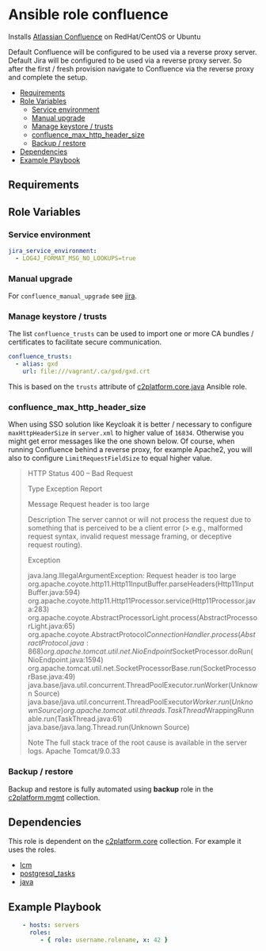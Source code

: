 # Ansible role confluence

Installs [Atlassian Confluence](https://www.atlassian.com/software/confluence/) on RedHat/CentOS or Ubuntu

Default Confluence will be configured to be used via a reverse proxy server. Default Jira will be configured to be used via a reverse proxy server. So after the first / fresh provision navigate to Confluence via the reverse proxy and complete the setup.

<!-- MarkdownTOC levels="2,3" autolink="true" -->

- [Requirements](#requirements)
- [Role Variables](#role-variables)
  - [Service environment](#service-environment)
  - [Manual upgrade](#manual-upgrade)
  - [Manage keystore / trusts](#manage-keystore--trusts)
  - [confluence_max_http_header_size](#confluence_max_http_header_size)
  - [Backup / restore](#backup--restore)
- [Dependencies](#dependencies)
- [Example Playbook](#example-playbook)

<!-- /MarkdownTOC -->

## Requirements

<!-- Any pre-requisites that may not be covered by Ansible itself or the role should be mentioned here. For instance, if the role uses the EC2 module, it may be a good idea to mention in this section that the boto package is required. -->

## Role Variables

<!--  A description of the settable variables for this role should go here, including any variables that are in defaults/main.yml, vars/main.yml, and any variables that can/should be set via parameters to the role. Any variables that are read from other roles and/or the global scope (ie. hostvars, group vars, etc.) should be mentioned here as well. -->

### Service environment

```yaml
jira_service_environment:
  - LOG4J_FORMAT_MSG_NO_LOOKUPS=true
```

### Manual upgrade

For `confluence_manual_upgrade` see [jira](../jira). 

### Manage keystore / trusts

The list `confluence_trusts` can be used to import one or more CA bundles / certificates to facilitate secure communication. 

```yaml
confluence_trusts:
  - alias: gxd
    url: file:///vagrant/.ca/gxd/gxd.crt
```

This is based on the `trusts` attribute of [c2platform.core.java](https://github.com/c2platform/ansible-collection-core/tree/master/roles/java#manage-keystore--trusts) Ansible role.

### confluence_max_http_header_size

When using SSO solution like Keycloak it is better / necessary to configure `maxHttpHeaderSize` in `server.xml` to higher value of `16834`. Otherwise you might get error messages like the one shown below. Of course, when running Confluence behind a reverse proxy, for example Apache2, you will also to configure `LimitRequestFieldSize` to equal higher value.

> HTTP Status 400 – Bad Request
> 
> Type Exception Report
> 
> Message Request header is too large
> 
> Description The server cannot or will not process the request due to something that is perceived to be a client error (> e.g., malformed request syntax, invalid request message framing, or deceptive request routing).
> 
> Exception
> 
> java.lang.IllegalArgumentException: Request header is too large
> org.apache.coyote.http11.Http11InputBuffer.parseHeaders(Http11InputBuffer.java:594)
> org.apache.coyote.http11.Http11Processor.service(Http11Processor.java:283)
> org.apache.coyote.AbstractProcessorLight.process(AbstractProcessorLight.java:65)
> org.apache.coyote.AbstractProtocol$ConnectionHandler.process(AbstractProtocol.java:868)
> org.apache.tomcat.util.net.NioEndpoint$SocketProcessor.doRun(NioEndpoint.java:1594)
> org.apache.tomcat.util.net.SocketProcessorBase.run(SocketProcessorBase.java:49)
> java.base/java.util.concurrent.ThreadPoolExecutor.runWorker(Unknown Source)
> java.base/java.util.concurrent.ThreadPoolExecutor$Worker.run(Unknown Source)
> org.apache.tomcat.util.threads.TaskThread$WrappingRunnable.run(TaskThread.java:61)
> java.base/java.lang.Thread.run(Unknown Source)
> 
> Note The full stack trace of the root cause is available in the server logs.
> Apache Tomcat/9.0.33

### Backup / restore

Backup and restore is fully automated using **backup** role in the [c2platform.mgmt](https://github.com/c2platform/ansible-collection-mgmt) collection.

## Dependencies

<!--   A list of other roles hosted on Galaxy should go here, plus any details in regards to parameters that may need to be set for other roles, or variables that are used from other roles. -->

This role is dependent on the [c2platform.core](https://github.com/c2platform/ansible-collection-core) collection. For example it uses the roles.

* [lcm](../lcm)
* [postgresql_tasks](../postgresql_tasks)
* [java](../java)

## Example Playbook

<!--   Including an example of how to use your role (for instance, with variables passed in as parameters) is always nice for users too: -->

```yaml
    - hosts: servers
      roles:
         - { role: username.rolename, x: 42 }
```

